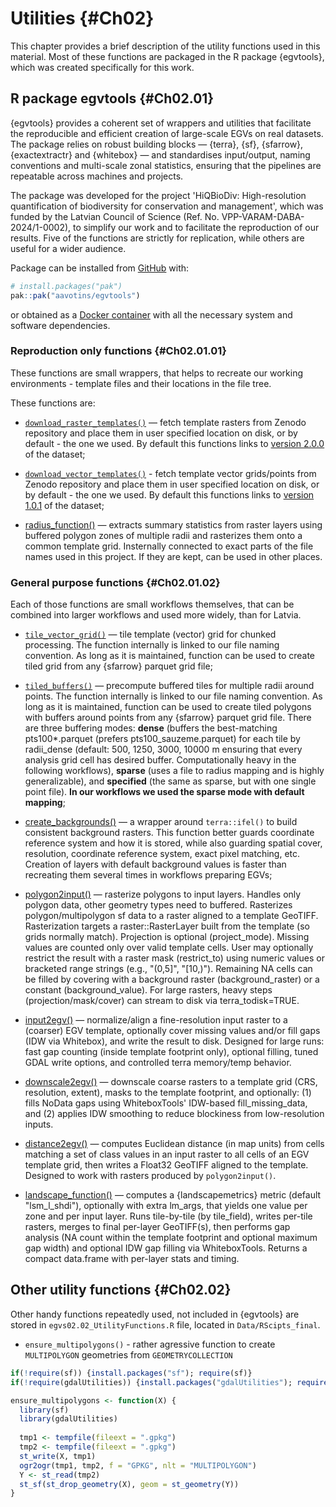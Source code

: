 # Utilities {#Ch02}

This chapter provides a brief description of the utility functions used in this 
material. Most of these functions are packaged in the R package {egvtools}, which 
was created specifically for this work.

## R package egvtools  {#Ch02.01}

{egvtools} provides a coherent set of wrappers and utilities that facilitate the 
reproducible and efficient creation of large-scale EGVs on real datasets. The 
package relies on robust building blocks — {terra}, {sf}, {sfarrow}, {exactextractr} 
and {whitebox} — and standardises input/output, naming conventions and multi-scale 
zonal statistics, ensuring that the pipelines are repeatable across machines and 
projects.

The package was developed for the project 'HiQBioDiv: High-resolution 
quantification of biodiversity for conservation and management', which was 
funded by the Latvian Council of Science (Ref. No. VPP-VARAM-DABA-2024/1-0002), 
to simplify our work and to facilitate the reproduction of our results. Five of 
the functions are strictly for replication, while others are useful for a wider 
audience.

Package can be installed from [GitHub](https://github.com/aavotins/egvtools) with:


``` r
# install.packages("pak")
pak::pak("aavotins/egvtools")
```




or obtained as a [Docker container](https://hub.docker.com/repository/docker/aavotins/hiqbiodiv-container/general) with all the necessary system and software dependencies.


### Reproduction only functions {#Ch02.01.01} 

These functions are small wrappers, that helps to recreate our 
working environments - template files and their locations in the file tree.

These functions are:

- [`download_raster_templates()`](https://aavotins.github.io/egvtools/reference/download_raster_templates.html) — fetch template rasters from Zenodo repository 
and place them in user specified location on disk, or by default - the 
one we used. By default this functions links 
to [version 2.0.0](https://zenodo.org/records/14497070) of the dataset;

- [`download_vector_templates()`](https://aavotins.github.io/egvtools/reference/download_vector_templates.html) - fetch template vector grids/points from Zenodo 
repository and place them in user specified location on disk, or by default - the 
one we used. By default this functions links 
to [version 1.0.1](https://zenodo.org/records/14277114) of the dataset;

- [radius_function()](https://aavotins.github.io/egvtools/reference/radius_function.html) — extracts 
summary statistics from raster layers using buffered polygon zones of multiple 
radii and rasterizes them onto a common template grid. Insternally connected to 
exact parts of the file names used in this project. If they are kept, can 
be used in other places.


### General purpose functions {#Ch02.01.02} 

Each of those functions are small workflows themselves, that can be combined 
into larger workflows and used more widely, than for Latvia.

- [`tile_vector_grid()`](https://aavotins.github.io/egvtools/reference/tile_vector_grid.html) — tile template (vector) grid for chunked processing. The function internally is linked to our file naming 
convention. As long as it is maintained, function can be used to create tiled grid 
from any {sfarrow} parquet grid file;

- [`tiled_buffers()`](https://aavotins.github.io/egvtools/reference/tiled_buffers.html) — 
precompute buffered tiles for multiple radii around 
points. The function internally is linked to our file naming 
convention. As long as it is maintained, function can be used to create tiled 
polygons with buffers around points from any {sfarrow} parquet grid file. There 
are three buffering modes: **dense** (buffers the best-matching pts100\*.parquet 
(prefers pts100_sauzeme.parquet) for each tile by radii_dense (default: 500, 
1250, 3000, 10000 m ensuring that every analysis grid cell has desired buffer. 
Computationally heavy in the following workflows), **sparse** (uses a file to 
radius mapping and is highly generalizable), 
and **specified** (the same as sparse, but with one single 
point file). **In our workflows we used the sparse mode with default mapping**;

- [create_backgrounds()](https://aavotins.github.io/egvtools/reference/create_backgrounds.html) — a wrapper 
around `terra::ifel()` to build consistent background rasters. This function better 
guards coordinate reference system and how it is stored, while also guarding 
spatial cover, resolution, coordinate reference system, exact pixel matching, etc. 
Creation of layers with default background values is faster than recreating them 
several times in workflows preparing EGVs;

- [polygon2input()]() — rasterize polygons to input layers. Handles only polygon data, 
other geometry types need to buffered. Rasterizes polygon/multipolygon sf data to 
a raster aligned to a template GeoTIFF. Rasterization targets a raster::RasterLayer 
built from the template (so grids normally match). Projection is optional 
(project_mode). Missing values are counted only over valid template cells. User 
may optionally restrict the result with a raster mask (restrict_to) using numeric 
values or bracketed range strings (e.g., "(0,5]", "[10,)"). Remaining NA cells 
can be filled by covering with a background raster (background_raster) or a 
constant (background_value). For large rasters, heavy steps (projection/mask/cover) 
can stream to disk via terra_todisk=TRUE.

- [input2egv()](https://aavotins.github.io/egvtools/reference/input2egv.html) — normalize/align 
a fine-resolution input raster to a (coarser) EGV template, optionally cover missing values and/or fill gaps (IDW via Whitebox), and write the result to disk. Designed for large runs: fast gap counting (inside template footprint only), optional filling, tuned GDAL write options, and controlled terra memory/temp behavior.

- [downscale2egv()]() — downscale coarse rasters to a template grid (CRS, 
resolution, extent), masks to the template footprint, and optionally: (1) fills 
NoData gaps using WhiteboxTools' IDW-based fill_missing_data, and (2) applies 
IDW smoothing to reduce blockiness from low-resolution inputs. 

- [distance2egv()](https://aavotins.github.io/egvtools/reference/distance2egv.html) — computes 
Euclidean distance (in map units) from cells matching a set of class values in 
an input raster to all cells of an EGV template grid, then writes a Float32 
GeoTIFF aligned to the template. Designed to work with rasters produced 
by `polygon2input()`.

- [landscape_function()](https://aavotins.github.io/egvtools/reference/landscape_function.html) — computes a {landscapemetrics} metric (default "lsm_l_shdi"), optionally with extra lm_args, 
that yields one value per zone and per input layer. Runs tile-by-tile (by 
tile_field), writes per-tile rasters, merges to final per-layer GeoTIFF(s), 
then performs gap analysis (NA count within the template footprint and optional 
maximum gap width) and optional IDW gap filling via WhiteboxTools. Returns a 
compact data.frame with per-layer stats and timing.


## Other utility functions {#Ch02.02}

Other handy functions repeatedly used, not included in {egvtools} are stored 
in `egvs02.02_UtilityFunctions.R` file, located in `Data/RScipts_final`. 

- `ensure_multipolygons()` - rather agressive function to 
create `MULTIPOLYGON` geometries from `GEOMETRYCOLLECTION`


``` r
if(!require(sf)) {install.packages("sf"); require(sf)}
if(!require(gdalUtilities)) {install.packages("gdalUtilities"); require(gdalUtilities)}

ensure_multipolygons <- function(X) {
  library(sf)
  library(gdalUtilities)
  
  tmp1 <- tempfile(fileext = ".gpkg")
  tmp2 <- tempfile(fileext = ".gpkg")
  st_write(X, tmp1)
  ogr2ogr(tmp1, tmp2, f = "GPKG", nlt = "MULTIPOLYGON")
  Y <- st_read(tmp2)
  st_sf(st_drop_geometry(X), geom = st_geometry(Y))
}
```


